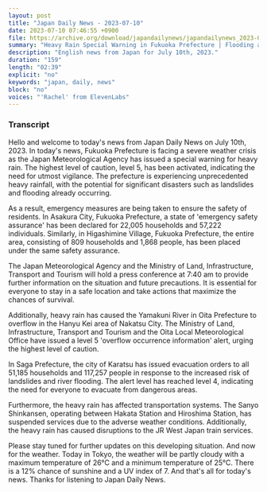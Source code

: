 ```yaml
---
layout: post
title: "Japan Daily News - 2023-07-10"
date: 2023-07-10 07:46:55 +0900
file: https://archive.org/download/japandailynews/japandailynews_2023-07-10.mp3
summary: "Heavy Rain Special Warning in Fukuoka Prefecture | Flooding and Evacuations, & more…"
description: "English news from Japan for July 10th, 2023."
duration: "159"
length: "02:39"
explicit: "no"
keywords: "japan, daily, news"
block: "no"
voices: "'Rachel' from ElevenLabs"
---
```


### Transcript

Hello and welcome to today's news from Japan Daily News on July 10th, 2023. In today's news, Fukuoka Prefecture is facing a severe weather crisis as the Japan Meteorological Agency has issued a special warning for heavy rain. The highest level of caution, level 5, has been activated, indicating the need for utmost vigilance. The prefecture is experiencing unprecedented heavy rainfall, with the potential for significant disasters such as landslides and flooding already occurring.

As a result, emergency measures are being taken to ensure the safety of residents. In Asakura City, Fukuoka Prefecture, a state of 'emergency safety assurance' has been declared for 22,005 households and 57,222 individuals. Similarly, in Higashimine Village, Fukuoka Prefecture, the entire area, consisting of 809 households and 1,868 people, has been placed under the same safety assurance.

The Japan Meteorological Agency and the Ministry of Land, Infrastructure, Transport and Tourism will hold a press conference at 7:40 am to provide further information on the situation and future precautions. It is essential for everyone to stay in a safe location and take actions that maximize the chances of survival.

Additionally, heavy rain has caused the Yamakuni River in Oita Prefecture to overflow in the Hanyu Kei area of Nakatsu City. The Ministry of Land, Infrastructure, Transport and Tourism and the Oita Local Meteorological Office have issued a level 5 'overflow occurrence information' alert, urging the highest level of caution.

In Saga Prefecture, the city of Karatsu has issued evacuation orders to all 51,185 households and 117,257 people in response to the increased risk of landslides and river flooding. The alert level has reached level 4, indicating the need for everyone to evacuate from dangerous areas.

Furthermore, the heavy rain has affected transportation systems. The Sanyo Shinkansen, operating between Hakata Station and Hiroshima Station, has suspended services due to the adverse weather conditions. Additionally, the heavy rain has caused disruptions to the JR West Japan train services.

Please stay tuned for further updates on this developing situation. And now for the weather. Today in Tokyo, the weather will be partly cloudy with a maximum temperature of 26°C and a minimum temperature of 25°C. There is a 12% chance of sunshine and a UV index of 7.  And that's all for today's news. Thanks for listening to Japan Daily News.
